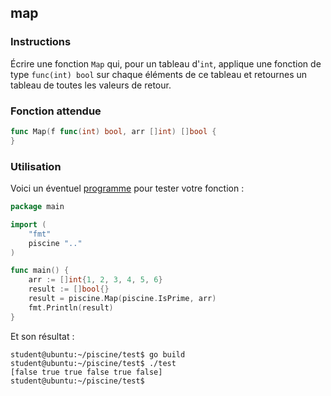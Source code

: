 ## map

### Instructions

Écrire une fonction `Map` qui, pour un tableau d'`int`, applique une fonction de type `func(int) bool` sur chaque éléments de ce tableau et retournes un tableau de toutes les valeurs de retour.

### Fonction attendue

```go
func Map(f func(int) bool, arr []int) []bool {
}
```

### Utilisation

Voici un éventuel [programme](TODO-LINK) pour tester votre fonction :

```go
package main

import (
	"fmt"
	piscine ".."
)

func main() {
	arr := []int{1, 2, 3, 4, 5, 6}
	result := []bool{}
	result = piscine.Map(piscine.IsPrime, arr)
	fmt.Println(result)
}
```

Et son résultat :

```console
student@ubuntu:~/piscine/test$ go build
student@ubuntu:~/piscine/test$ ./test
[false true true false true false]
student@ubuntu:~/piscine/test$
```
